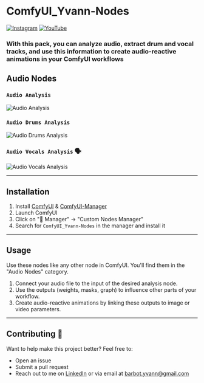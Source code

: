 # ComfyUI_Yvann-Nodes 

[![Instagram](https://img.shields.io/badge/yvann.mp4-white?style=for-the-badge&logo=instagram&logoColor=E4405F)](https://instagram.com/yvann.mp4)
[![YouTube](https://img.shields.io/badge/yvann.mp4-white?style=for-the-badge&logo=youtube&logoColor=FF0000)](https://www.youtube.com/channel/yvann.mp4)



### With this pack, you can analyze audio, extract drum and vocal tracks, and use this information to create audio-reactive animations in your ComfyUI workflows



## Audio Nodes

### `Audio Analysis`
![Audio Analysis](./assets/AudioAnalysis-Demo.gif)

### `Audio Drums Analysis`
![Audio Drums Analysis](./assets/AudioDrumsAnalysis-Demo.gif)

### `Audio Vocals Analysis` 🗣️
![Audio Vocals Analysis](./assets/AudioVocalsAnalysis-Demo.gif)

---

## Installation
1. Install [ComfyUI](https://github.com/comfyanonymous/ComfyUI) & [ComfyUI-Manager](https://github.com/ltdrdata/ComfyUI-Manager)
2. Launch ComfyUI
3. Click on "🧩 Manager" -> "Custom Nodes Manager"
4. Search for `ComfyUI_Yvann-Nodes` in the manager and install it

---

## Usage

Use these nodes like any other node in ComfyUI. You'll find them in the "Audio Nodes" category.

1. Connect your audio file to the input of the desired analysis node.
2. Use the outputs (weights, masks, graph) to influence other parts of your workflow.
3. Create audio-reactive animations by linking these outputs to image or video parameters.

---


## Contributing 🙌  
Want to help make this project better? Feel free to:

- Open an issue
- Submit a pull request
- Reach out to me on [LinkedIn](https://www.linkedin.com/in/yvann-barbot/) or via email at [barbot.yvann@gmail.com](mailto:barbot.yvann@gmail.com)
